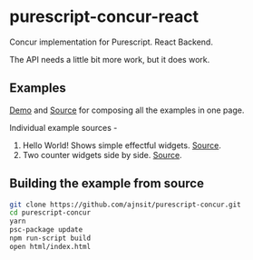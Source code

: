# purescript-concur-react

Concur implementation for Purescript. React Backend.

The API needs a little bit more work, but it does work.

## Examples

[Demo](https://ajnsit.github.io/purescript-concur/) and [Source](https://github.com/ajnsit/purescript-concur/blob/master/src/Test/Main.purs) for composing all the examples in one page.

Individual example sources -

1. Hello World! Shows simple effectful widgets. [Source](https://github.com/ajnsit/purescript-concur/blob/master/src/Test/Hello.purs).
2. Two counter widgets side by side. [Source](https://github.com/ajnsit/purescript-concur/blob/master/src/Test/Counter.purs).

## Building the example from source

```bash
git clone https://github.com/ajnsit/purescript-concur.git
cd purescript-concur
yarn
psc-package update
npm run-script build
open html/index.html
```
